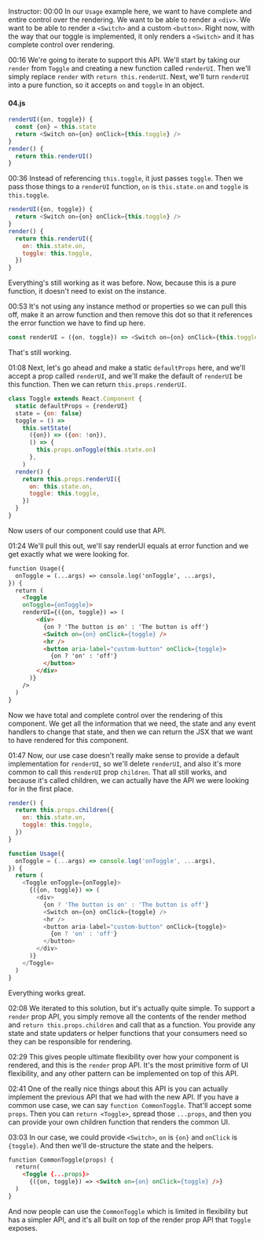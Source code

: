 Instructor: 00:00 In our `Usage` example here, we want to have complete and entire control over the rendering. We want to be able to render a `<div>`. We want to be able to render a `<Switch>` and a custom `<button>`. Right now, with the way that our toggle is implemented, it only renders a `<Switch>` and it has complete control over rendering.

00:16 We're going to iterate to support this API. We'll start by taking our `render` from `Toggle` and creating a new function called `renderUI`. Then we'll simply replace `render` with `return this.renderUI`. Next, we'll turn `renderUI` into a pure function, so it accepts `on` and `toggle` in an object.

#### 04.js
```javascript
renderUI({on, toggle}) {
  const {on} = this.state
  return <Switch on={on} onClick={this.toggle} />
}
render() {
  return this.renderUI()
}
```

00:36 Instead of referencing `this.toggle`, it just passes `toggle`. Then we pass those things to a `renderUI` function, `on` is `this.state.on` and `toggle` is `this.toggle`. 

```javascript
renderUI({on, toggle}) {
  return <Switch on={on} onClick={this.toggle} />
}
render() {
  return this.renderUI({
    on: this.state.on,
    toggle: this.toggle,
  })
}
```

Everything's still working as it was before. Now, because this is a pure function, it doesn't need to exist on the instance.

00:53 It's not using any instance method or properties so we can pull this off, make it an arrow function and then remove this dot so that it references the error function we have to find up here. 

```javascript
const renderUI = ({on, toggle}) => <Switch on={on} onClick={this.toggle} />
```

That's still working.

01:08 Next, let's go ahead and make a static `defaultProps` here, and we'll accept a prop called `renderUI`, and we'll make the default of `renderUI` be this function. Then we can return `this.props.renderUI`. 

```javascript
class Toggle extends React.Component {
  static defaultProps = {renderUI}
  state = {on: false}
  toggle = () =>
    this.setState(
      ({on}) => ({on: !on}),
      () => {
        this.props.onToggle(this.state.on)
      },
    )
  render() {
    return this.props.renderUI({
      on: this.state.on,
      toggle: this.toggle,
    })
  }
}
```

Now users of our component could use that API. 

01:24 We'll pull this out, we'll say renderUI equals at error function and we get exactly what we were looking for. 

```html
function Usage({
  onToggle = (...args) => console.log('onToggle', ...args),
}) {
  return (
    <Toggle 
    onToggle={onToggle}>
    renderUI={({on, toggle}) => (
        <div>
          {on ? 'The button is on' : 'The button is off'}
          <Switch on={on} onClick={toggle} />
          <hr />
          <button aria-label="custom-button" onClick={toggle}>
            {on ? 'on' : 'off'}
          </button>
        </div>
      )}
    />
  )
}
```

Now we have total and complete control over the rendering of this component. We get all the information that we need, the state and any event handlers to change that state, and then we can return the JSX that we want to have rendered for this component.

01:47 Now, our use case doesn't really make sense to provide a default implementation for `renderUI`, so we'll delete `renderUI`, and also it's more common to call this `renderUI` prop `children`. That all still works, and because it's called children, we can actually have the API we were looking for in the first place. 

```javascript
render() {
  return this.props.children({
    on: this.state.on,
    toggle: this.toggle,
  })
}

function Usage({
  onToggle = (...args) => console.log('onToggle', ...args),
}) {
  return (
    <Toggle onToggle={onToggle}>
      {({on, toggle}) => (
        <div>
          {on ? 'The button is on' : 'The button is off'}
          <Switch on={on} onClick={toggle} />
          <hr />
          <button aria-label="custom-button" onClick={toggle}>
            {on ? 'on' : 'off'}
          </button>
        </div>
      )}
    </Toggle>
  )
}
```

Everything works great.

02:08 We iterated to this solution, but it's actually quite simple. To support a `render` prop API, you simply remove all the contents of the render method and `return this.props.children` and call that as a function. You provide any state and state updaters or helper functions that your consumers need so they can be responsible for rendering.

02:29 This gives people ultimate flexibility over how your component is rendered, and this is the `render` prop API. It's the most primitive form of UI flexibility, and any other pattern can be implemented on top of this API.

02:41 One of the really nice things about this API is you can actually implement the previous API that we had with the new API. If you have a common use case, we can say `function CommonToggle`. That'll accept some `props`. Then you can `return <Toggle>`, spread those `...props`, and then you can provide your own children function that renders the common UI.

03:03 In our case, we could provide `<Switch>`, `on` is `{on}` and `onClick` is `{toggle}`. And then we'll de-structure the state and the helpers. 

```html
function CommonToggle(props) {
  return(
    <Toggle {...props}>
      {({on, toggle}) => <Switch on={on} onClick={toggle} />}
  )
}
```

And now people can use the `CommonToggle` which is limited in flexibility but has a simpler API, and it's all built on top of the render prop API that `Toggle` exposes.